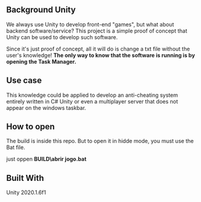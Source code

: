 ## Background Unity

We always use Unity to develop front-end "games", but what about backend software/service?
This project is a simple proof of concept that Unity can be used to develop such software.

Since it's just proof of concept, all it will do is change a txt file without the user's knowledge! **The only way to know that the software is running is by opening the Task Manager.**

## Use case

This knowledge could be applied to develop an anti-cheating system entirely written in C# Unity or even a multiplayer server that does not appear on the windows taskbar.

## How to open

The build is inside this repo. But to open it in hidde mode, you must use the Bat file. 

just oppen **BUILD\abrir jogo.bat**

## Built With

Unity 2020.1.6f1
